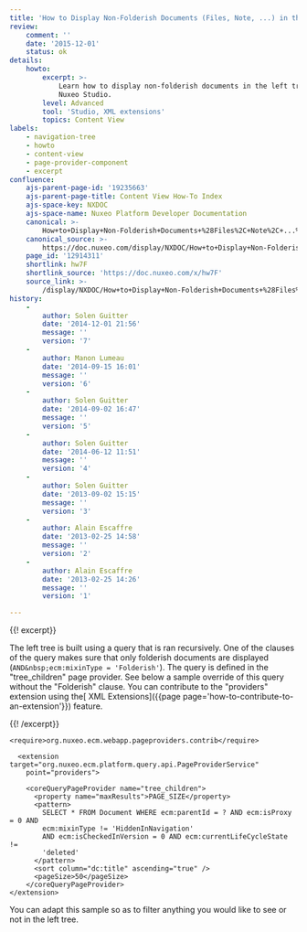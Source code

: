 ```yaml
---
title: 'How to Display Non-Folderish Documents (Files, Note, ...) in the Left Tree'
review:
    comment: ''
    date: '2015-12-01'
    status: ok
details:
    howto:
        excerpt: >-
            Learn how to display non-folderish documents in the left tree with
            Nuxeo Studio.
        level: Advanced
        tool: 'Studio, XML extensions'
        topics: Content View
labels:
    - navigation-tree
    - howto
    - content-view
    - page-provider-component
    - excerpt
confluence:
    ajs-parent-page-id: '19235663'
    ajs-parent-page-title: Content View How-To Index
    ajs-space-key: NXDOC
    ajs-space-name: Nuxeo Platform Developer Documentation
    canonical: >-
        How+to+Display+Non-Folderish+Documents+%28Files%2C+Note%2C+...%29+in+the+Left+Tree
    canonical_source: >-
        https://doc.nuxeo.com/display/NXDOC/How+to+Display+Non-Folderish+Documents+%28Files%2C+Note%2C+...%29+in+the+Left+Tree
    page_id: '12914311'
    shortlink: hw7F
    shortlink_source: 'https://doc.nuxeo.com/x/hw7F'
    source_link: >-
        /display/NXDOC/How+to+Display+Non-Folderish+Documents+%28Files%2C+Note%2C+...%29+in+the+Left+Tree
history:
    - 
        author: Solen Guitter
        date: '2014-12-01 21:56'
        message: ''
        version: '7'
    - 
        author: Manon Lumeau
        date: '2014-09-15 16:01'
        message: ''
        version: '6'
    - 
        author: Solen Guitter
        date: '2014-09-02 16:47'
        message: ''
        version: '5'
    - 
        author: Solen Guitter
        date: '2014-06-12 11:51'
        message: ''
        version: '4'
    - 
        author: Solen Guitter
        date: '2013-09-02 15:15'
        message: ''
        version: '3'
    - 
        author: Alain Escaffre
        date: '2013-02-25 14:58'
        message: ''
        version: '2'
    - 
        author: Alain Escaffre
        date: '2013-02-25 14:26'
        message: ''
        version: '1'

---
```

{{! excerpt}}

The left tree is built using a query that is ran recursively. One of the clauses of the query makes sure that only folderish documents are displayed (`AND&nbsp;ecm:mixinType = 'Folderish'`). The query is defined in the "tree_children" page provider. See below a sample override of this query without the "Folderish" clause. You can contribute to the "providers" extension using the[ XML Extensions]({{page page='how-to-contribute-to-an-extension'}}) feature.

{{! /excerpt}}

```html/xml
<require>org.nuxeo.ecm.webapp.pageproviders.contrib</require>

  <extension target="org.nuxeo.ecm.platform.query.api.PageProviderService"
    point="providers">

    <coreQueryPageProvider name="tree_children">
      <property name="maxResults">PAGE_SIZE</property>
      <pattern>
        SELECT * FROM Document WHERE ecm:parentId = ? AND ecm:isProxy = 0 AND
        ecm:mixinType != 'HiddenInNavigation'
        AND ecm:isCheckedInVersion = 0 AND ecm:currentLifeCycleState !=
        'deleted'
      </pattern>
      <sort column="dc:title" ascending="true" />
      <pageSize>50</pageSize>
    </coreQueryPageProvider>
</extension>
```

You can adapt this sample so as to filter anything you would like to see or not in the left tree.